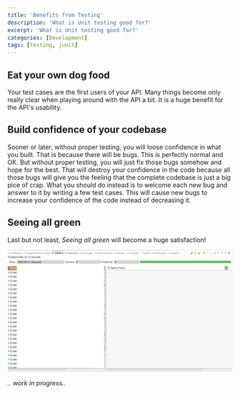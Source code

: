 ```yaml
---
title: 'Benefits from Testing'
description: 'What is Unit testing good for?'
excerpt: 'What is Unit testing good for?'
categories: [Development]
tags: [testing, junit]
---
```


## Eat your own dog food
Your test cases are the first users of your API. Many things become only really clear when playing around with the API a bit. It is a huge benefit for the API's usability.
## Build confidence of your codebase
Sooner or later, without proper testing, you will loose confidence in what you built. That is because there will be bugs. This is perfectly normal and OK. But without proper testing, you will just fix those bugs somehow and hope for the best. That will destroy your confidence in the code because all those bugs will give you the feeling that the complete codebase is just a big pice of crap. What you should do instead is to welcome each new bug and answer to it by writing a few test cases. This will cause new bugs to increase your confidence of the code instead of decreasing it.
## Seeing all green
Last but not least, *Seeing all green* will become a huge satisfaction!

  ![all-green](/images/all-green.png)


*.. work in progress..*